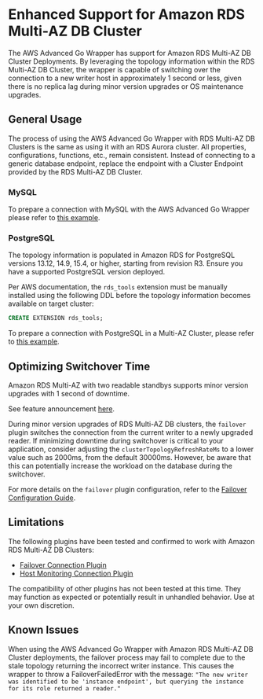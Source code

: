 # Enhanced Support for Amazon RDS Multi-AZ DB Cluster

The AWS Advanced Go Wrapper has support for Amazon RDS Multi-AZ DB Cluster Deployments. By leveraging the topology information within the RDS Multi-AZ DB Cluster, the wrapper is capable of switching over the connection to a new writer host in approximately 1 second or less, given there is no replica lag during minor version upgrades or OS maintenance upgrades.

## General Usage

The process of using the AWS Advanced Go Wrapper with RDS Multi-AZ DB Clusters is the same as using it with an RDS Aurora cluster. All properties, configurations, functions, etc., remain consistent. Instead of connecting to a generic database endpoint, replace the endpoint with a Cluster Endpoint provided by the RDS Multi-AZ DB Cluster.

### MySQL

To prepare a connection with MySQL with the AWS Advanced Go Wrapper please refer to [this example](../../examples/aws_simple_connection_mysql_example.go).

### PostgreSQL

The topology information is populated in Amazon RDS for PostgreSQL versions 13.12, 14.9, 15.4, or higher, starting from revision R3. Ensure you have a supported PostgreSQL version deployed.

Per AWS documentation, the `rds_tools` extension must be manually installed using the following DDL before the topology information becomes available on target cluster:

```sql
CREATE EXTENSION rds_tools;
```

To prepare a connection with PostgreSQL in a Multi-AZ Cluster, please refer to [this example](../../examples/aws_simple_connection_postgresql_example.go).

## Optimizing Switchover Time

Amazon RDS Multi-AZ with two readable standbys supports minor version upgrades with 1 second of downtime.

See feature announcement [here](https://aws.amazon.com/about-aws/whats-new/2023/11/amazon-rds-multi-az-two-stanbys-upgrades-downtime/).

During minor version upgrades of RDS Multi-AZ DB clusters, the `failover` plugin switches the connection from the current writer to a newly upgraded reader. If minimizing downtime during switchover is critical to your application, consider adjusting the `clusterTopologyRefreshRateMs` to a lower value such as 2000ms, from the default 30000ms. However, be aware that this can potentially increase the workload on the database during the switchover.

For more details on the `failover` plugin configuration, refer to the [Failover Configuration Guide](FailoverConfigurationGuide.md).

## Limitations

The following plugins have been tested and confirmed to work with Amazon RDS Multi-AZ DB Clusters:

- [Failover Connection Plugin](using-plugins/UsingTheFailoverPlugin.md)
- [Host Monitoring Connection Plugin](using-plugins/UsingTheHostMonitoringPlugin.md)

The compatibility of other plugins has not been tested at this time. They may function as expected or potentially result in unhandled behavior.
Use at your own discretion.

## Known Issues

When using the AWS Advanced Go Wrapper with Amazon RDS Multi-AZ DB Cluster deployments, the failover process may fail to complete due to the stale topology returning the incorrect writer instance. This causes the wrapper to throw a FailoverFailedError with the message:
`"The new writer was identified to be 'instance endpoint', but querying the instance for its role returned a reader."`